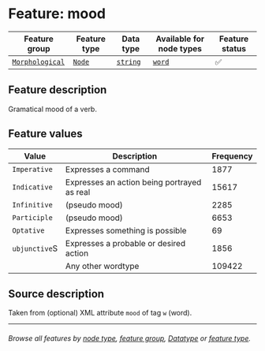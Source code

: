 # Feature: mood <a name="start"></a>

Feature group | Feature type | Data type | Available for node types | Feature status
---  | --- | --- | --- | ---
[`Morphological`](featuresbygroup.md#morphological-features) | [`Node`](featuresbyfeaturetype.md#node-features) | [`string`](featuresbydatatype.md#string-datatype) | [`word`](featuresbynodetype.md#word-nodes) | ✅

## Feature description
Gramatical mood of a verb.

## Feature values 

Value | Description | Frequency
--- | --- | ---
`Imperative` | Expresses a command | 1877
`Indicative` | Expresses an action being portrayed as real | 15617
`Infinitive` | (pseudo mood) | 2285
`Participle` | (pseudo mood) | 6653
`Optative`| Expresses something is possible | 69
`ubjunctive`S | Expresses a probable or desired action | 1856
` ` | Any other wordtype | 109422

## Source description

Taken from (optional) XML attribute `mood` of tag `w` (word).

---
###### *Browse all features by [node type](featuresbynodetype.md#readme), [feature group](featuresbygroup.md#readme), [Datatype](featuresbydatatype.md#readme)  or [feature type](featuresbyfeaturetype.md#readme).*
